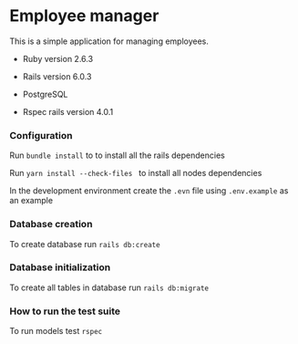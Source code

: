 # Employee manager


This is a simple application for managing employees.

* Ruby version 2.6.3

* Rails version 6.0.3

* PostgreSQL 

* Rspec rails version 4.0.1

### Configuration

Run `bundle install` to to install all the rails dependencies

Run `yarn install --check-files ` to install all nodes dependencies

In the development environment create the `.evn` file using `.env.example` as an example

### Database creation

To create database run `rails db:create`  

### Database initialization

To create all tables in database run `rails db:migrate`

### How to run the test suite

To run models test `rspec` 

